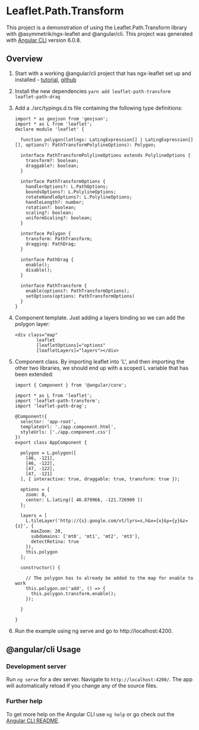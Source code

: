 # Leaflet.Path.Transform

This project is a demonstration of using the Leaflet.Path.Transform library with @asymmetrik/ngx-leaflet and @angular/cli.
This project was generated with [Angular CLI](https://github.com/angular/angular-cli) version 6.0.8.


## Overview

1. Start with a working @angular/cli project that has ngx-leaflet set up and installed - [tutorial](https://www.asymmetrik.com/ngx-leaflet-tutorial-angular-cli/), [github](https://github.com/Asymmetrik/ngx-leaflet-tutorial-ngcli)
2. Install the new dependencies
   ```yarn add leaflet-path-transform leaflet-path-drag```
3. Add a ./src/typings.d.ts file containing the following type definitions:
   ```
   import * as geojson from 'geojson';
   import * as L from 'leaflet';
   declare module 'leaflet' {

     function polygon(latlngs: LatLngExpression[] | LatLngExpression[][], options?: PathTransformPolylineOptions): Polygon;

     interface PathTransformPolylineOptions extends PolylineOptions {
       transform?: boolean;
       draggable?: boolean;
     }

     interface PathTransformOptions {
       handlerOptions?: L.PathOptions;
       boundsOptions?: L.PolylineOptions;
       rotateHandleOptions?: L.PolylineOptions;
       handleLength?: number;
       rotation?: boolean;
       scaling?: boolean;
       uniformScaling?: boolean;
     }

     interface Polygon {
       transform: PathTransform;
       dragging: PathDrag;
     }

     interface PathDrag {
       enable();
       disable();
     }

     interface PathTransform {
       enable(options?: PathTransformOptions);
       setOptions(options: PathTransformOptions)
     }
   }
   ```
4. Component template. Just adding a layers binding so we can add the polygon layer:
   ```
   <div class="map"
           leaflet
           [leafletOptions]="options"
           [leafletLayers]="layers"></div>
   ```
5. Component class. By importing leaflet into 'L', and then importing the other two libraries, we should end up with a scoped L variable that has been extended:
   ```
   import { Component } from '@angular/core';
   
   import * as L from 'leaflet';
   import 'leaflet-path-transform';
   import 'leaflet-path-drag';
   
   @Component({
     selector: 'app-root',
     templateUrl: './app.component.html',
     styleUrls: ['./app.component.css']
   })
   export class AppComponent {
   
     polygon = L.polygon([
       [46, -121],
       [46, -122],
       [47, -122],
       [47, -121]
     ], { interactive: true, draggable: true, transform: true });
   
     options = {
       zoom: 8,
       center: L.latLng([ 46.879966, -121.726909 ])
     };
   
     layers = [
       L.tileLayer('http://{s}.google.com/vt/lyrs=s,h&x={x}&y={y}&z={z}', {
         maxZoom: 20,
         subdomains: ['mt0', 'mt1', 'mt2', 'mt3'],
         detectRetina: true
       }),
       this.polygon
     ];
   
     constructor() {
   
       // The polygon has to already be added to the map for enable to work
       this.polygon.on('add', () => {
         this.polygon.transform.enable();
       });
   
     }
   
   }

   ```

6. Run the example using ng serve and go to http://localhost:4200.


## @angular/cli Usage

### Development server

Run `ng serve` for a dev server. Navigate to `http://localhost:4200/`. The app will automatically reload if you change any of the source files.

### Further help

To get more help on the Angular CLI use `ng help` or go check out the [Angular CLI README](https://github.com/angular/angular-cli/blob/master/README.md).
